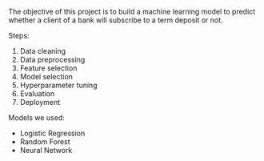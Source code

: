 The objective of this project is to build a machine learning model to predict
whether a client of a bank will subscribe to a term deposit or not.

Steps:
1. Data cleaning
2. Data preprocessing
3. Feature selection
4. Model selection
5. Hyperparameter tuning 
6. Evaluation
7. Deployment

Models we used:
- Logistic Regression
- Random Forest
- Neural Network
